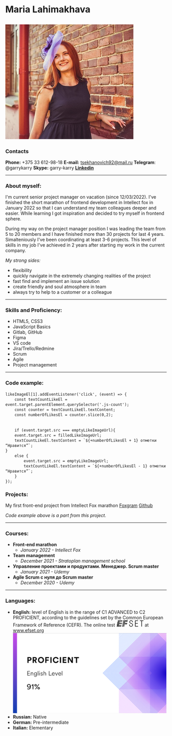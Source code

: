 # Maria Lahimakhava 
![](ZpKxIUuUp_Y2.jpg)
--------------
### Contacts

**Phone:** +375 33 612-98-18
**E-mail:** tsekhanovich92@mail.ru
**Telegram**: @garrykarry
**Skype:** garry-karry
**[Linkedin](https://www.linkedin.com/in/maria-lahimakhava-a0742b106/)**
***********

### About myself:

I'm current senior project manager on vacation (since 12/03/2022). 
I've finished the short marathon of frontend development in Intellect fox in January 2022 so that I can understand my team colleagues deeper and easier. While learning I got inspiration and decided to try myself in frontend sphere.

During my way on the project manager position I was leading the team from 5 to 20 members and I have finished more than 30 projects for last 4 years. Simalteniously I've been coordinating at least 3-6 projects. This level of skills in my job I've achieved in 2 years after starting my work in the current company.

*My strong sides:* 
* flexibility
* quickly navigate in the extremely changing realities of the project 
* fast find and implement an issue solution 
* create friendly and soul atmosphere in team
* always try to help to a customer or a colleague

-----------

### Skills and Proficiency:

* HTML5, CSS3
* JavaScript Basics
* Gitlab, GitHub
* Figma
* VS code
* Jira/Trello/Redmine
* Scrum
* Agile
* Project management
-----------

### Code example: 
    likeImageEl[1].addEventListener('click', (event) => {
        const textCountLikeEl = event.target.parentElement.querySelector('.js-count');
        const counter = textCountLikeEl.textContent;
        const numberOfLikesEl = counter.slice(0,2);


        if (event.target.src === emptyLikeImageUrl){
        event.target.src = filledLikeImageUrl;
        textCountLikeEl.textContent = `${+numberOfLikesEl + 1} отметки “Нравится”`;
    }
        else {
            event.target.src = emptyLikeImageUrl;
            textCountLikeEl.textContent = `${+numberOfLikesEl - 1} отметки “Нравится”`;
        }
    });

### Projects:
My first front-end project from Intellect Fox marathon [Foxgram](https://garry-karry.github.io/marathon/)
[Github](https://github.com/garry-karry/marathon)

*Code example above is a part from this project.*
    
---------------------
### Courses:
* **Front-end marathon**
    + *January 2022 - Intellect Fox*
* **Team management** 
    + *December 2021 - Stratoplan management school*
* **Управление проектами и продуктами. Менеджер. Scrum master** 
    + *January 2021 - Udemy*
* **Agile Scrum с нуля до Scrum master** 
    + *December 2020 - Udemy*



-----------

### Languages:
- **English:** level of English is in the range of C1 ADVANCED to C2 PROFICIENT, according to the guidelines set by the Common European Framework of Reference (CEFR). The online test ![](efset-logo.png) at www.efset.org
![](scoreenglish1.png)
- **Russian:** Native
- **German:** Pre-intermediate
- **Italian:** Elementary